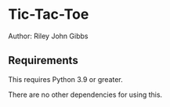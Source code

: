 # Tic-Tac-Toe

Author: Riley John Gibbs

## Requirements

This requires Python 3.9 or greater.

There are no other dependencies for using this.
